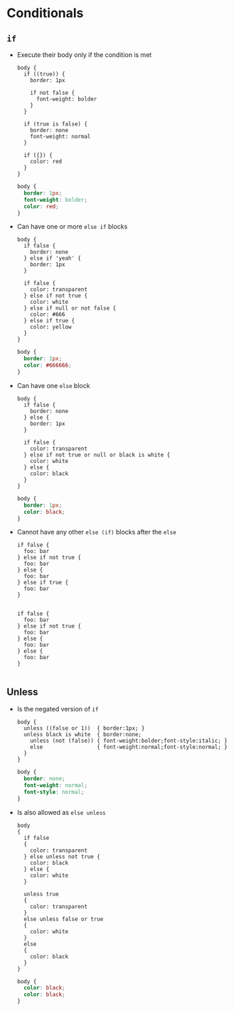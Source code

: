 Conditionals
============

## `if`

- Execute their body only if the condition is met

    ~~~ lay
    body {
      if ((true)) {
        border: 1px

        if not false {
          font-weight: bolder
        }
      }

      if (true is false) {
        border: none
        font-weight: normal
      }

      if ({}) {
        color: red
      }
    }
    ~~~

    ~~~ css
    body {
      border: 1px;
      font-weight: bolder;
      color: red;
    }
    ~~~

- Can have one or more `else if` blocks

  ~~~ lay
  body {
    if false {
      border: none
    } else if 'yeah' {
      border: 1px
    }

    if false {
      color: transparent
    } else if not true {
      color: white
    } else if null or not false {
      color: #666
    } else if true {
      color: yellow
    }
  }
  ~~~

  ~~~ css
  body {
    border: 1px;
    color: #666666;
  }
  ~~~

- Can have one `else` block

  ~~~ lay
  body {
    if false {
      border: none
    } else {
      border: 1px
    }

    if false {
      color: transparent
    } else if not true or null or black is white {
      color: white
    } else {
      color: black
    }
  }
  ~~~

  ~~~ css
  body {
    border: 1px;
    color: black;
  }
  ~~~

- Cannot have any other `else (if)` blocks after the `else`

  ~~~ lay
  if false {
    foo: bar
  } else if not true {
    foo: bar
  } else {
    foo: bar
  } else if true {
    foo: bar
  }
  ~~~

  ~~~~ SyntaxError
  ~~~~

  ~~~ lay
  if false {
    foo: bar
  } else if not true {
    foo: bar
  } else {
    foo: bar
  } else {
    foo: bar
  }
  ~~~

  ~~~~ SyntaxError
  ~~~~

## Unless

- Is the negated version of `if`

  ~~~ lay
  body {
    unless ((false or 1))  { border:1px; }
    unless black is white  { border:none;
      unless (not (false)) { font-weight:bolder;font-style:italic; }
      else                 { font-weight:normal;font-style:normal; }
    }
  }
  ~~~

  ~~~ css
  body {
    border: none;
    font-weight: normal;
    font-style: normal;
  }
  ~~~

- Is also allowed as `else unless`

  ~~~ lay
  body
  {
    if false
    {
      color: transparent
    } else unless not true {
      color: black
    } else {
      color: white
    }

    unless true
    {
      color: transparent
    }
    else unless false or true
    {
      color: white
    }
    else
    {
      color: black
    }
  }
  ~~~

  ~~~ css
  body {
    color: black;
    color: black;
  }
  ~~~
